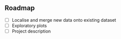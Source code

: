 ## Roadmap
- [ ] Localise and merge new data onto existing dataset
- [ ] Exploratory plots
- [ ] Project description
